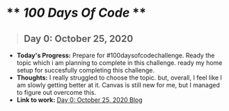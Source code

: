 # ** *100 Days Of Code* ** 
> ## **Day 0: October 25, 2020**        
* **Today's Progress:** Prepare for #100daysofcodechallenge. Ready the topic which i am planning to complete in this challenge. ready my home setup for succesfully completing this challenge. 
* **Thoughts:** I really struggled to choose the topic. but, overall, I feel like I am slowly getting better at it. Canvas is still new for me, but I managed to figure out overcome this.    
* **Link to work:** [Day 0: October 25, 2020 Blog](https://codewithbikram.blogspot.com/2020/10/ive-joined-100daysofcode-challenge-two.html)
